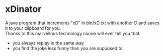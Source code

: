# xDinator
A java program that increments "xD" in bin/xD.txt with another D and saves it to your clipboard for you.<br/>
Thanks to this marvellous technology noone will ever tell you that:<br/>
  + you always replay in the same way<br/>
  + you find the joke less funny than you are supposed to<br/>
